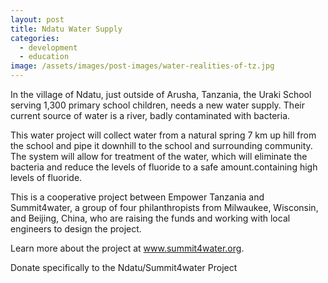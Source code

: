```yaml
---
layout: post
title: Ndatu Water Supply
categories:
  - development
  - education
image: /assets/images/post-images/water-realities-of-tz.jpg
---
```


In the village of Ndatu, just outside of Arusha, Tanzania, the Uraki School serving 1,300 primary school children, needs a new water supply. Their current source of water is a river, badly contaminated with bacteria.

This water project will collect water from a natural spring 7 km up hill from the school and pipe it downhill to the school and surrounding community. The system will allow for treatment of the water, which will eliminate the bacteria and reduce the levels of fluoride to a safe amount.containing high levels of fluoride.

This is a cooperative project between Empower Tanzania and Summit4water, a group of four philanthropists from Milwaukee, Wisconsin, and Beijing, China, who are raising the funds and working with local engineers to design the project.

Learn more about the project at www.summit4water.org.

Donate specifically to the Ndatu/Summit4water Project